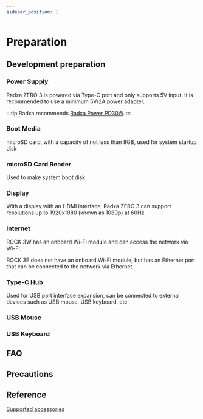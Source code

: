 ```yaml
---
sidebar_position: 1
---
```


# Preparation

## Development preparation

### Power Supply

Radxa ZERO 3 is powered via Type-C port and only supports 5V input. It is recommended to use a minimum 5V/2A power adapter.

:::tip
Radxa recommends [Radxa Power PD30W](../accessories/pd-30w).
:::

### Boot Media

microSD card, with a capacity of not less than 8GB, used for system startup disk

### microSD Card Reader

Used to make system boot disk

### Display

With a display with an HDMI interface, Radxa ZERO 3 can support resolutions up to 1920x1080 (known as 1080p) at 60Hz.

### Internet

ROCK 3W has an onboard Wi-Fi module and can access the network via Wi-Fi.

ROCK 3E does not have an onboard Wi-Fi module, but has an Ethernet port that can be connected to the network via Ethernet.

### Type-C Hub

Used for USB port interface expansion, can be connected to external devices such as USB mouse, USB keyboard, etc.

### USB Mouse

### USB Keyboard

## FAQ

## Precautions

## Reference

[Supported accessories](../accessories)
